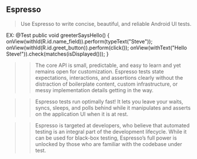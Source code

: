 ## Espresso

> Use Espresso to write concise, beautiful, and reliable Android UI tests.

EX: 
@Test
public void greeterSaysHello() {
onView(withId(R.id.name_field)).perform(typeText("Steve"));
onView(withId(R.id.greet_button)).perform(click());
onView(withText("Hello Steve!")).check(matches(isDisplayed()));
}

>> The core API is small, predictable, and easy to learn and yet remains open for customization. Espresso tests state expectations, interactions, and assertions clearly without the distraction of boilerplate content, custom infrastructure, or messy implementation details getting in the way.

>> Espresso tests run optimally fast! It lets you leave your waits, syncs, sleeps, and polls behind while it manipulates and asserts on the application UI when it is at rest.


>> Espresso is targeted at developers, who believe that automated testing is an integral part of the development lifecycle. While it can be used for black-box testing, Espresso’s full power is unlocked by those who are familiar with the codebase under test.